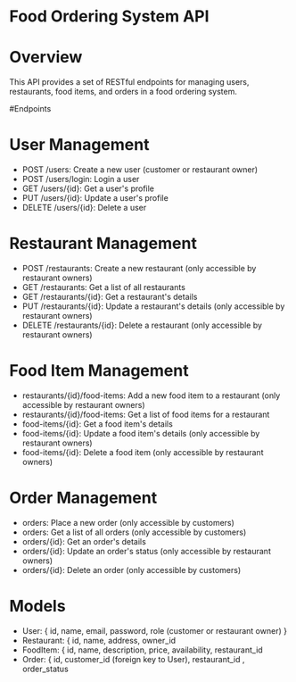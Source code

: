 # Food Ordering System API

# Overview

This API provides a set of RESTful endpoints for managing users, restaurants, food items, and orders in a food ordering system.

#Endpoints

# User Management

- POST /users: Create a new user (customer or restaurant owner)
- POST /users/login: Login a user
- GET /users/{id}: Get a user's profile
- PUT /users/{id}: Update a user's profile
- DELETE /users/{id}: Delete a user

# Restaurant Management

- POST /restaurants: Create a new restaurant (only accessible by restaurant owners)
- GET /restaurants: Get a list of all restaurants
- GET /restaurants/{id}: Get a restaurant's details
- PUT /restaurants/{id}: Update a restaurant's details (only accessible by restaurant owners)
- DELETE /restaurants/{id}: Delete a restaurant (only accessible by restaurant owners)

# Food Item Management

- restaurants/{id}/food-items: Add a new food item to a restaurant (only accessible by restaurant owners)
- restaurants/{id}/food-items: Get a list of food items for a restaurant
- food-items/{id}: Get a food item's details
- food-items/{id}: Update a food item's details (only accessible by restaurant owners)
- food-items/{id}: Delete a food item (only accessible by restaurant owners)

# Order Management

- orders: Place a new order (only accessible by customers)
- orders: Get a list of all orders (only accessible by customers)
- orders/{id}: Get an order's details
- orders/{id}: Update an order's status (only accessible by restaurant owners)
- orders/{id}: Delete an order (only accessible by customers)


# Models

- User: { id, name, email, password, role (customer or restaurant owner) }
- Restaurant: { id, name, address, owner_id 
- FoodItem: { id, name, description, price, availability, restaurant_id 
- Order: { id, customer_id (foreign key to User), restaurant_id , order_status
